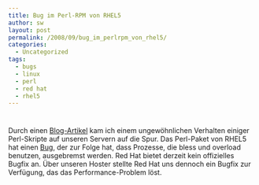 ```yaml
---
title: Bug im Perl-RPM von RHEL5
author: sw
layout: post
permalink: /2008/09/bug_im_perlrpm_von_rhel5/
categories:
  - Uncategorized
tags:
  - bugs
  - linux
  - perl
  - red hat
  - rhel5
---
```

# 

Durch einen [Blog-Artikel][1] kam ich einem ungewöhnlichen Verhalten einiger Perl-Skripte auf unseren Servern auf die Spur. Das Perl-Paket von RHEL5 hat einen [Bug][2], der zur Folge hat, dass Prozesse, die bless und overload benutzen, ausgebremst werden. Red Hat bietet derzeit kein offizielles Bugfix an. Über unseren Hoster stellte Red Hat uns dennoch ein Bugfix zur Verfügung, das das Performance-Problem löst.

 [1]: http://blog.vipul.net/2008/08/24/redhat-perl-what-a-tragedy/
 [2]: https://bugzilla.redhat.com/show_bug.cgi?id=379791